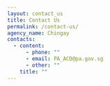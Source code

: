 ```yaml
---
layout: contact_us
title: Contact Us
permalink: /contact-us/
agency_name: Chingay
contacts:
  - content:
      - phone: ""
      - email: PA_ACD@pa.gov.sg
      - other: ""
    title: ""
---
```

